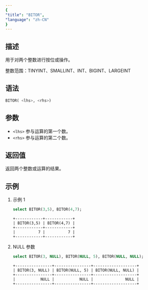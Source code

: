 ```yaml
---
{
"title": "BITOR",
"language": "zh-CN"
}
---
```


## 描述
用于对两个整数进行按位或操作。

整数范围：TINYINT、SMALLINT、INT、BIGINT、LARGEINT

## 语法
```sql
BITOR( <lhs>, <rhs>)
```

## 参数
- `<lhs>` 参与运算的第一个数。
- `<rhs>` 参与运算的第二个数。

## 返回值

返回两个整数或运算的结果。

## 示例
1. 示例 1
    ```sql
    select BITOR(3,5), BITOR(4,7);
    ```
    ```text
    +------------+------------+
    | BITOR(3,5) | BITOR(4,7) |
    +------------+------------+
    |          7 |          7 |
    +------------+------------+
    ```
2. NULL 参数
    ```sql
    select BITOR(3, NULL), BITOR(NULL, 5), BITOR(NULL, NULL);
    ```
    ```text
    +----------------+----------------+-------------------+
    | BITOR(3, NULL) | BITOR(NULL, 5) | BITOR(NULL, NULL) |
    +----------------+----------------+-------------------+
    |           NULL |           NULL |              NULL |
    +----------------+----------------+-------------------+
    ```